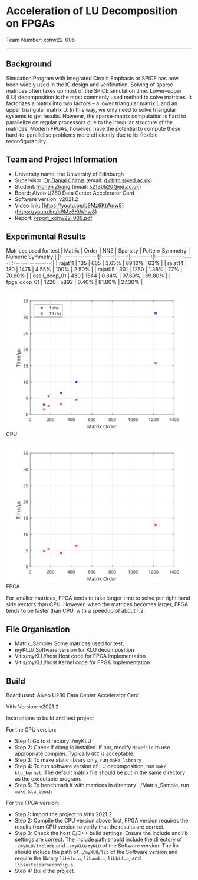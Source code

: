 # Acceleration of LU Decomposition on FPGAs

Team Number: xohw22-006
***

## Background
Simulation Program with Integrated Circuit Emphasis or SPICE has now been widely used in the IC design and verification. Solving of sparse matrices often takes up most of the SPICE simulation time. Lower–upper (LU) decomposition is the most commonly used method to solve matrices. It factorizes a matrix into two factors – a lower triangular matrix L and an upper triangular matrix U. In this way, we only need to solve triangular systems to get results. However, the sparse-matrix computation is hard to parallelize on regular processors due to the irregular structure of the matrices. Modern FPGAs, however, have the potential to compute these hard-to-parallelise problems more efficiently due to its flexible reconfigurability.

## Team and Project Information
- University name: the University of Edinburgh
- Supervisor: [Dr Danial Chitnis](https://github.com/danchitnis) (email: [d.chitnis@ed.ac.uk](mailto:d.chitnis@ed.ac.uk))
- Student: [Yichen Zhang](https://github.com/psdzzm) (email: [s2130520@ed.ac.uk](mailto:s2130520@ed.ac.uk))
- Board: Alveo U280 Data Center Accelerator Card
- Software version: v2021.2
- Video link: [https://youtu.be/b9Mz6KtWnw8](https://youtu.be/b9Mz6KtWnw8)
- Report: [report_xohw22-006.pdf](report_xohw22-006.pdf)



## Experimental Results
Matrices used for test
|      Matrix     | Order |  NNZ | Sparsity | Pattern Symmetry | Numeric Symmetry |
|:---------------:|:-----:|:----:|:--------:|:----------------:|:----------------:|
|     rajat11     |  135  |  665 |  3.65\%  |      89.10\%     |       63\%       |
|     rajat14     |  180  | 1475 |  4.55\%  |       100\%      |      2.50\%      |
|     rajat05     |  301  | 1250 |  1.38\%  |       77\%       |      70.60\%     |
| oscil\_dcop\_01 |  430  | 1544 |  0.84\%  |      97.60\%     |      69.80\%     |
|  fpga\_dcop\_01 |  1220 | 5892 |  0.40\%  |      81.80\%     |      27.30\%     |

![cpu](Images/klu_cpu.svg)
CPU

![fpga](Images/klu_fpga.svg)
FPGA

For smaller matrices, FPGA tends to take longer time to solve per right hand side vectors than CPU. However, when the matrices becomes larger, FPGA tends to be faster than CPU, with a speedup of about 1.2.


## File Organisation
- Matrix_Sample/
  Some matrices used for test.
- myKLU/
  Software version for KLU decomposition
- Vitis/myKLU/host
  Host code for FPGA implementation
- Vitis/myKLU/host
  Kernel code for FPGA implementation



## Build

Board used: Alveo U280 Data Center Accelerator Card

Vitis Version: v2021.2

Instructions to build and test project

For the CPU version:
- Step 1: Go to directory ./myKLU
- Step 2: Check if clang is installed. If not, modify `Makefile` to use appropriate compiler. Typically `GCC` is acceptable.
- Step 3: To make static library only, run `make library`
- Step 4: To run software version of LU decomposition, run `make klu_kernel`. The default matrix file should be put in the same directory as the executable program.
- Step 5: To benchmark it with matrices in directory ../Matrix_Sample, run `make klu_bench`


For the FPGA version:
- Step 1: Import the project to Vitis 2021.2.
- Step 2: Compile the CPU version above first, FPGA version requires the results from CPU version to verify that the results are correct.
- Step 3: Check the host C/C++ build settings. Ensure the include and lib settings are correct. The include path should include the directory of `./myKLU/include` and `./myKLU/myKLU` of the Software version. The lib should include the path of `./myKLU/lib` of the Software version and require the library `libklu.a`, `libamd.a`, `libbtf.a`, and `libsuitesparseconfig.a`.
- Step 4: Build the project.